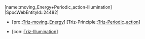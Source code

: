 ﻿---
type: TrizContradiction
aliases:
- moving_Energy+Periodic_action-Illumination
license: CC BY-SA 4.0
copyright: https://github.com/SpocWeb
IsDeleted: false
IsReadOnly: false
Confidential: public
tags: 
- Triz/Contradiction
---
[name::moving_Energy+Periodic_action-Illumination]
[SpocWebEntityId::24482]
+ [pro::[Triz-moving_Energy](tech/Triz/Parameter/Triz-moving_Energy.md)]
[Triz-Principle::[Triz-Periodic_action](tech/Triz/Principle/Triz-Periodic_action.md)]
- [con::[Triz-Illumination](tech/Triz/Parameter/Triz-Illumination.md)]

